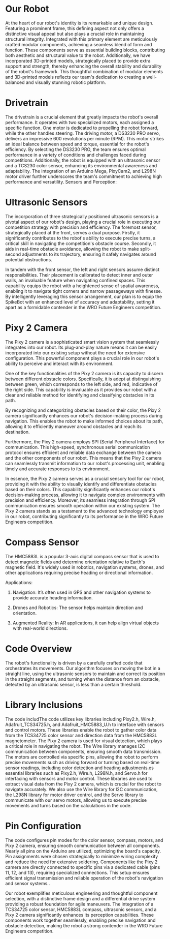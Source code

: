 # Our Robot

At the heart of our robot's identity is its remarkable and unique design. Featuring a prominent frame, this defining aspect not only offers a distinctive visual appeal but also plays a crucial role in maintaining structural integrity. Integrated with this primary element are meticulously crafted modular components, achieving a seamless blend of form and function. These components serve as essential building blocks, contributing both aesthetic and structural value to the robot. Additionally, we have incorporated 3D-printed models, strategically placed to provide extra support and strength, thereby enhancing the overall stability and durability of the robot's framework. This thoughtful combination of modular elements and 3D-printed models reflects our team's dedication to creating a well-balanced and visually stunning robotic platform.

# Drivetrain

The drivetrain is a crucial element that greatly impacts the robot's overall performance. It operates with two specialized motors, each assigned a specific function. One motor is dedicated to propelling the robot forward, while the other handles steering. The driving motor, a DS3230 PRO servo, delivers an impressive 600 revolutions per minute (RPM). This motor strikes an ideal balance between speed and torque, essential for the robot's efficiency. By selecting the DS3230 PRO, the team ensures optimal performance in a variety of conditions and challenges faced during competitions. Additionally, the robot is equipped with an ultrasonic sensor and a TCS230 color sensor, enhancing its environmental awareness and adaptability. The integration of an Arduino Mega, PixyCam2, and L298N motor driver further underscores the team's commitment to achieving high performance and versatility.
Sensors and Perception:

# Ultrasonic Sensors

The incorporation of three strategically positioned ultrasonic sensors is a pivotal aspect of our robot's design, playing a crucial role in executing our competition strategy with precision and efficiency. The foremost sensor, strategically placed at the front, serves a dual purpose. Firstly, it significantly contributes to the robot's ability to execute precise turns, a critical skill in navigating the competition's obstacle course. Secondly, it aids in real-time obstacle avoidance, allowing the robot to make split-second adjustments to its trajectory, ensuring it safely navigates around potential obstructions.

In tandem with the front sensor, the left and right sensors assume distinct responsibilities. Their placement is calibrated to detect inner and outer walls, an invaluable feature when navigating confined spaces. This capability equips the robot with a heightened sense of spatial awareness, enabling it to navigate tight corners and narrow passageways with finesse. By intelligently leveraging this sensor arrangement, our plan is to equip the SpikeBot with an enhanced level of accuracy and adaptability, setting it apart as a formidable contender in the WRO Future Engineers competition.

# Pixy 2 Camera

The Pixy 2 camera is a sophisticated smart vision system that seamlessly integrates into our robot. Its plug-and-play nature means it can be easily incorporated into our existing setup without the need for extensive configuration. This powerful component plays a crucial role in our robot's ability to perceive and interact with its environment.

One of the key functionalities of the Pixy 2 camera is its capacity to discern between different obstacle colors. Specifically, it is adept at distinguishing between green, which corresponds to the left side, and red, indicative of the right side. This capability is invaluable as it provides our robot with a clear and reliable method for identifying and classifying obstacles in its path.


By recognizing and categorizing obstacles based on their color, the Pixy 2 camera significantly enhances our robot's decision-making process during navigation. This enables the robot to make informed choices about its path, allowing it to efficiently maneuver around obstacles and reach its destination.


Furthermore, the Pixy 2 camera employs SPI (Serial Peripheral Interface) for communication. This high-speed, synchronous serial communication protocol ensures efficient and reliable data exchange between the camera and the other components of our robot. This means that the Pixy 2 camera can seamlessly transmit information to our robot's processing unit, enabling timely and accurate responses to its environment.


In essence, the Pixy 2 camera serves as a crucial sensory tool for our robot, providing it with the ability to visually identify and differentiate obstacles based on their colors. This capability significantly enhances our robot's decision-making process, allowing it to navigate complex environments with precision and efficiency. Moreover, its seamless integration through SPI communication ensures smooth operation within our existing system. The Pixy 2 camera stands as a testament to the advanced technology employed in our robot, contributing significantly to its performance in the WRO Future Engineers competition.

# Compass Sensor

The HMC5883L is a popular 3-axis digital compass sensor that is used to detect magnetic fields and determine orientation relative to Earth's magnetic field. It's widely used in robotics, navigation systems, drones, and other applications requiring precise heading or directional information.

Applications:
1.   Navigation: It’s often used in GPS and other navigation systems to provide accurate heading information.
   
2.   Drones and Robotics: The sensor helps maintain direction and orientation.

3.   Augmented Reality: In AR applications, it can help align virtual objects with real-world directions.


# Code Overview

The robot's functionality is driven by a carefully crafted code that orchestrates its movements. Our algorithm focuses on moving the bot in a straight line, using the ultrasonic sensors to maintain and correct its position in the straight segments, and turning when the distance from an obstacle, detected by an ultrasonic sensor, is less than a certain threshold.

# Library Inclusions

The code includThe code utilizes key libraries including Pixy2.h, Wire.h, Adafruit_TCS34725.h, and Adafruit_HMC5883_U.h to interface with sensors and control motors. These libraries enable the robot to gather color data from the TCS34725 color sensor and direction data from the HMC5883L magnetometer. The Pixy 2 camera is used for visual detection, which plays a critical role in navigating the robot. The Wire library manages I2C communication between components, ensuring smooth data transmission. The motors are controlled via specific pins, allowing the robot to perform precise movements such as driving forward or turning based on real-time sensor readings, including color detection and heading adjustments.es essential libraries such as Pixy2.h, Wire.h, L298N.h, and Servo.h for interfacing with sensors and motor control. These libraries are used to extract visual data from the Pixy 2 camera, which is crucial for the robot to navigate accurately. We also use the Wire library for I2C communication, the L298N library for motor driver control, and the Servo library to communicate with our servo motors, allowing us to execute precise movements and turns based on the calculations in the code.

# Pin Configuration

The code configures pin modes for the color sensor, compass, motors, and Pixy 2 camera, ensuring smooth communication between all components. Nearly all pins on the Arduino are utilized, optimizing the board's capacity. Pin assignments were chosen strategically to minimize wiring complexity and reduce the need for extensive soldering. Components like the Pixy 2 camera are directly connected to specific pins via a dedicated cable (pins 11, 12, and 13), requiring specialized connections. This setup ensures efficient signal transmission and reliable operation of the robot's navigation and sensor systems..


Our robot exemplifies meticulous engineering and thoughtful component selection, with a distinctive frame design and a differential drive system providing a robust foundation for agile maneuvers. The integration of a TCS34725 color sensor, HMC5883L compass, ultrasonic sensors, and a Pixy 2 camera significantly enhances its perception capabilities. These components work together seamlessly, enabling precise navigation and obstacle detection, making the robot a strong contender in the WRO Future Engineers competition.
